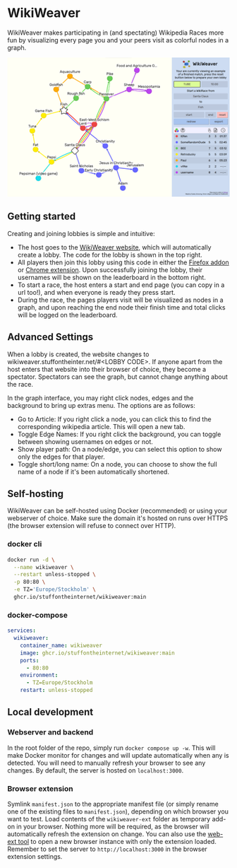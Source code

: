 # WikiWeaver

WikiWeaver makes participating in (and spectating) Wikipedia Races more fun by visualizing every page you and your peers visit as colorful nodes in a graph.

![Image of website](example.png)

## Getting started

Creating and joining lobbies is simple and intuitive:

- The host goes to the [WikiWeaver website](https://wikiweaver.stuffontheinter.net/), which will automatically create a lobby. The code for the lobby is shown in the top right.
- All players then join this lobby using this code in either the [Firefox addon](https://addons.mozilla.org/en-US/firefox/addon/wikiweaver/) or [Chrome extension](https://chromewebstore.google.com/detail/apmgfgikhdikmeljhhomehnkhabiidmp?hl=en). Upon successfully joining the lobby, their usernames will be shown on the leaderboard in the bottom right.
- To start a race, the host enters a start and end page (you can copy in a url too!), and when everyone is ready they press start.
- During the race, the pages players visit will be visualized as nodes in a graph, and upon reaching the end node their finish time and total clicks will be logged on the leaderboard.

## Advanced Settings

When a lobby is created, the website changes to wikiweaver.stuffontheinter.net/#\<LOBBY CODE\>. If anyone apart from the host enters that website into their browser of choice, they become a spectator. Spectators can see the graph, but cannot change anything about the race.

In the graph interface, you may right click nodes, edges and the background to bring up extras menu. The options are as follows:

- Go to Article: If you right click a node, you can click this to find the corresponding wikipedia article. This will open a new tab.
- Toggle Edge Names: If you right click the background, you can toggle between showing usernames on edges or not.
- Show player path: On a node/edge, you can select this option to show only the edges for that player.
- Toggle short/long name: On a node, you can choose to show the full name of a node if it's been automatically shortened.

## Self-hosting

WikiWeaver can be self-hosted using Docker (recommended) or using your webserver of choice.
Make sure the domain it's hosted on runs over HTTPS (the browser extension will refuse to connect over HTTP).

### docker cli

```bash
docker run -d \
  --name wikiweaver \
  --restart unless-stopped \
  -p 80:80 \
  -e TZ='Europe/Stockholm' \
  ghcr.io/stuffontheinternet/wikiweaver:main
```

### docker-compose

```yaml
services:
  wikiweaver:
    container_name: wikiweaver
    image: ghcr.io/stuffontheinternet/wikiweaver:main
    ports:
      - 80:80
    environment:
      - TZ=Europe/Stockholm
    restart: unless-stopped
```

## Local development


### Webserver and backend

In the root folder of the repo, simply run `docker compose up -w`.
This will make Docker monitor for changes and will update automatically when any is detected.
You will need to manually refresh your browser to see any changes.
By default, the server is hosted on `localhost:3000`.

### Browser extension

Symlink `manifest.json` to the appropriate manifest file (or simply rename one of the existing files to `manifest.json`), depending on which browser you want to test.
Load contents of the `wikiweaver-ext` folder as temporary add-on in your browser.
Nothing more will be required, as the browser will automatically refresh the extension on change.
You can also use the [web-ext tool](https://github.com/mozilla/web-ext) to open a new browser instance with only the extension loaded.
Remember to set the server to `http://localhost:3000` in the browser extension settings.
